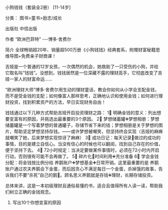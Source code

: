 小狗钱钱（套装全2册） [11-14岁]

分类：
图书>童书>励志/成长

出版社
中信出版

作者
“欧洲巴菲特” ---博多·舍费尔

简介
全球畅销超20年、销量超500万册《小狗钱钱》经典套系，附赠财富秘籍思维导图+免费亲子财商课！


吉娅是一个普通的12岁女孩，一次偶然的机会，她救助了一只受伤的小狗，并给它取名叫“钱钱”。没想到，钱钱居然是一位深藏不露的理财高手，它彻底改变了吉娅一家人的财富命运……

“欧洲理财大师”博多·舍费尔用生动的理财童话，教会你如何从小学会支配金钱，而不是受金钱的支配；如何像富人那样思考，正确地认识和使用金钱；如何进行理财投资，找到积累资产的方法，早日实现财务自由！

钱钱通过以下几种方式帮助吉娅开启投资理财之路：
1⃣️ 明确金钱的意义：列出想要变富有的原因，并挑选出最重要的3个原因。
2⃣️ 梦想储蓄罐➕梦想相册：梦想储蓄罐是一个写着梦想的普通罐子，存储节省下来的钱；梦想相册是关于梦想的图片，帮助坚定梦想坚持存钱。——或许梦想被嘲笑，但坚持终会实现（吉娅的麻麻就嘲笑了她，后来梦想实现惊讶了麻麻）
3⃣️ 成功日记：每天记录📝做过的成功的事情，目的是建立自信心。当没有信心的时候也可以翻阅，找到自己存在的价值，便于坚持下去。
4⃣️ 72小时规定：当决定要做某件事情时，必须在72小时内开启行动，否则很有可能不会再做了。
5⃣️ 碎片化🧩时间利用➕充分准备
6⃣️ 学会金钱分配：将金钱按比例分给 养鹅账户➕梦想基金➕日常开销。这里最重要的是 养鹅账户通过农夫养鹅会下金蛋，而后因贪心不满足每日一个金蛋，杀掉饿的故事，告诉我们不要“杀死”自己的鹅🦢。顾名思义养鹅就是存钱➕理财，长期存储投资。

总体来讲，这是一本初级理财且通俗易懂的书，适合且值得所有人读一读，帮助我们树立正确的金钱观念。

1. 写出10个你想变富的原因
